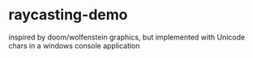 # raycasting-demo
inspired by doom/wolfenstein graphics, but implemented with Unicode chars in a windows console application
